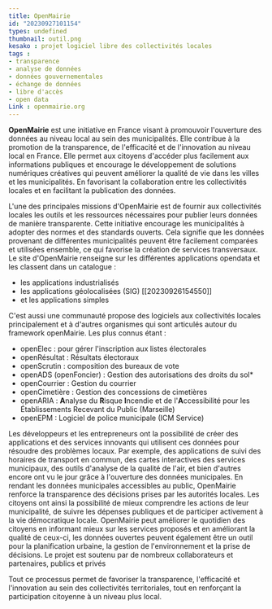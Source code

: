 ```yaml
---
title: OpenMairie
id: "20230927101154"
types: undefined
thumbnail: outil.png
kesako : projet logiciel libre des collectivités locales
tags :
- transparence
- analyse de données
- données gouvernementales
- échange de données
- libre d'accès
- open data
Link : openmairie.org
---
```

**OpenMairie** est une initiative en France visant à promouvoir l'ouverture des données au niveau local au sein des municipalités. Elle contribue à la promotion de la transparence, de l'efficacité et de l'innovation au niveau local en France. Elle permet aux citoyens d'accéder plus facilement aux informations publiques et encourage le développement de solutions numériques créatives qui peuvent améliorer la qualité de vie dans les villes et les municipalités. En favorisant la collaboration entre les collectivités locales et en facilitant la publication des données.

L'une des principales missions d'OpenMairie est de fournir aux collectivités locales les outils et les ressources nécessaires pour publier leurs données de manière transparente. Cette initiative encourage les municipalités à adopter des normes et des standards ouverts. Cela signifie que les données provenant de différentes municipalités peuvent être facilement comparées et utilisées ensemble, ce qui favorise la création de services transversaux. Le site d'OpenMairie renseigne sur les différentes applications opendata et les classent dans un catalogue : 
- les applications industrialisés
- les applications géolocalisées (SIG) [[20230926154550]]
- et les applications simples

C'est aussi une communauté propose des logiciels aux collectivités locales principalement et à d'autres organismes qui sont articulés autour du framework openMairie.
Les plus connus étant :

- openElec : pour gérer l'inscription aux listes électorales
- openRésultat : Résultats électoraux
- openScrutin : composition des bureaux de vote
- openADS (openFoncier) : Gestion des autorisations des droits du sol*
- openCourrier : Gestion du courrier
- openCimetière : Gestion des concessions de cimetières
- openARIA : **A**nalyse du **R**isque **I**ncendie et de l'**A**ccessibilité pour les Établissements Recevant du Public (Marseille)
- openEPM : Logiciel de police municipale (ICM Service)

Les développeurs et les entrepreneurs ont la possibilité de créer des applications et des services innovants qui utilisent ces données pour résoudre des problèmes locaux. Par exemple, des applications de suivi des horaires de transport en commun, des cartes interactives des services municipaux, des outils d'analyse de la qualité de l'air, et bien d'autres encore ont vu le jour grâce à l'ouverture des données municipales.
En rendant les données municipales accessibles au public, OpenMairie renforce la transparence des décisions prises par les autorités locales. Les citoyens ont ainsi la possibilité de mieux comprendre les actions de leur municipalité, de suivre les dépenses publiques et de participer activement à la vie démocratique locale.
OpenMairie peut améliorer le quotidien des citoyens en informant mieux sur les services proposés et en améliorant la qualité de ceux-ci, les données ouvertes peuvent également être un outil pour la planification urbaine, la gestion de l'environnement et la prise de décisions. Le projet est soutenu par de nombreux collaborateurs et partenaires, publics et privés

Tout ce processus permet de favoriser la transparence, l'efficacité et l'innovation au sein des collectivités territoriales, tout en renforçant la participation citoyenne à un niveau plus local. 



